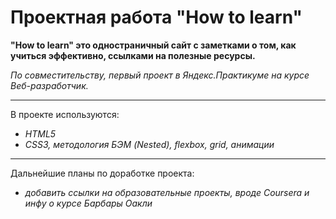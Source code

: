 # Проектная работа "How to learn" 

**"How to learn" это одностраничный сайт с заметками о том, как учиться эффективно, ссылками на полезные ресурсы.**

*По совместительству, первый проект в Яндекс.Практикуме на курсе Веб-разработчик.*

- - - 

В проекте используются: 
* *HTML5*
* *CSS3, методология БЭМ (Nested), flexbox, grid, анимации*

- - - 

Дальнейшие планы по доработке проекта:
* *добавить ссылки на образовательные проекты, вроде Coursera и инфу о курсе Барбары Оакли*
